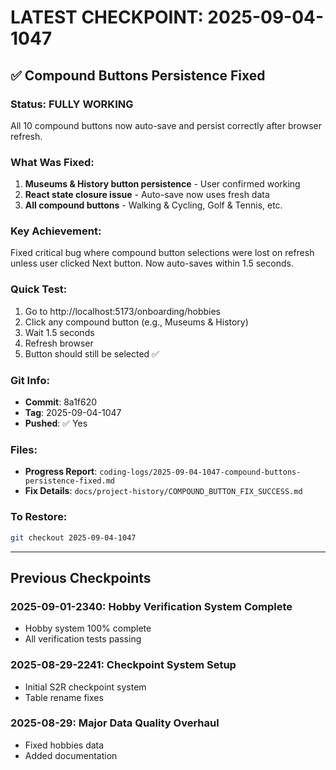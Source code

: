 # LATEST CHECKPOINT: 2025-09-04-1047

## ✅ Compound Buttons Persistence Fixed

### Status: FULLY WORKING
All 10 compound buttons now auto-save and persist correctly after browser refresh.

### What Was Fixed:
1. **Museums & History button persistence** - User confirmed working
2. **React state closure issue** - Auto-save now uses fresh data
3. **All compound buttons** - Walking & Cycling, Golf & Tennis, etc.

### Key Achievement:
Fixed critical bug where compound button selections were lost on refresh unless user clicked Next button. Now auto-saves within 1.5 seconds.

### Quick Test:
1. Go to http://localhost:5173/onboarding/hobbies
2. Click any compound button (e.g., Museums & History)
3. Wait 1.5 seconds
4. Refresh browser
5. Button should still be selected ✅

### Git Info:
- **Commit**: 8a1f620
- **Tag**: 2025-09-04-1047
- **Pushed**: ✅ Yes

### Files:
- **Progress Report**: `coding-logs/2025-09-04-1047-compound-buttons-persistence-fixed.md`
- **Fix Details**: `docs/project-history/COMPOUND_BUTTON_FIX_SUCCESS.md`

### To Restore:
```bash
git checkout 2025-09-04-1047
```

---

## Previous Checkpoints

### 2025-09-01-2340: Hobby Verification System Complete
- Hobby system 100% complete
- All verification tests passing

### 2025-08-29-2241: Checkpoint System Setup
- Initial S2R checkpoint system
- Table rename fixes

### 2025-08-29: Major Data Quality Overhaul
- Fixed hobbies data
- Added documentation